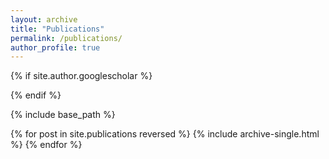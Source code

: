 ```yaml
---
layout: archive
title: "Publications"
permalink: /publications/
author_profile: true
---
```


{% if site.author.googlescholar %}
<!--  <div class="wordwrap">You can also find my articles on <a href="{{site.author.googlescholar}}">my Google Scholar profile</a>.</div>

-->
{% endif %}

{% include base_path %}

{% for post in site.publications reversed %}
  {% include archive-single.html %}
{% endfor %}

